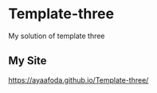# Template-three
My solution of template three
## My Site 
https://ayaafoda.github.io/Template-three/

